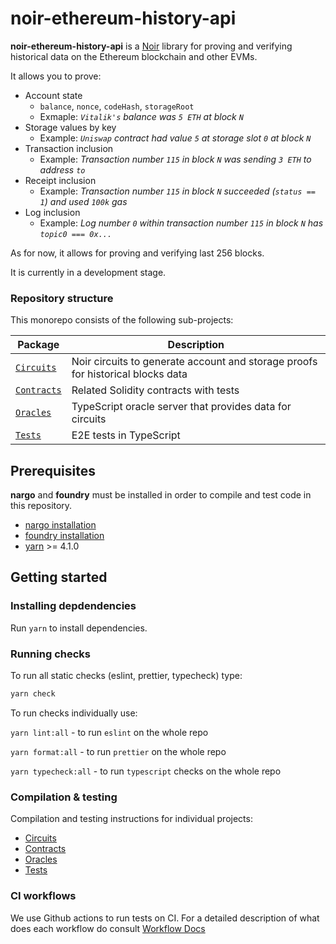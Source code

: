 # noir-ethereum-history-api

**noir-ethereum-history-api** is a [Noir](https://noir-lang.org) library for proving and verifying historical data on the Ethereum blockchain and other EVMs.

It allows you to prove:

- Account state
  - `balance`, `nonce`, `codeHash`, `storageRoot`
  - Exmaple: _`Vitalik's` balance was `5 ETH` at block `N`_
- Storage values by key
  - Example: _`Uniswap` contract had value `5` at storage slot `0` at block `N`_
- Transaction inclusion
  - Example: _Transaction number `115` in block `N` was sending `3 ETH` to address `to`_
- Receipt inclusion
  - Example: _Transaction number `115` in block `N` succeeded (`status == 1`) and used `100k` gas_
- Log inclusion
  - Example: _Log number `0` within transaction number `115` in block `N` has `topic0 === 0x...`_

As for now, it allows for proving and verifying last 256 blocks.

It is currently in a development stage.

### Repository structure

This monorepo consists of the following sub-projects:

| Package                                          | Description                                                                     |
| ------------------------------------------------ | ------------------------------------------------------------------------------- |
| [`Circuits`](ethereum_history_api/circuits/lib/) | Noir circuits to generate account and storage proofs for historical blocks data |
| [`Contracts`](ethereum_history_api/contracts/)   | Related Solidity contracts with tests                                           |
| [`Oracles`](ethereum_history_api/oracles/)       | TypeScript oracle server that provides data for circuits                        |
| [`Tests`](ethereum_history_api/tests/)           | E2E tests in TypeScript                                                         |

## Prerequisites

**nargo** and **foundry** must be installed in order to compile and test code in this repository.

- [nargo installation](https://noir-lang.org/docs/getting_started/installation/)
- [foundry installation](https://book.getfoundry.sh/getting-started/installation)
- [yarn](https://yarnpkg.com) >= 4.1.0

## Getting started

### Installing depdendencies

Run `yarn` to install dependencies.

### Running checks

To run all static checks (eslint, prettier, typecheck) type:

```sh
yarn check
```

To run checks individually use:

`yarn lint:all` - to run `eslint` on the whole repo

`yarn format:all` - to run `prettier` on the whole repo

`yarn typecheck:all` - to run `typescript` checks on the whole repo

### Compilation & testing

Compilation and testing instructions for individual projects:

- [Circuits](ethereum_history_api/circuits/lib/README.md#compilation)
- [Contracts](ethereum_history_api/contracts/README.md#build)
- [Oracles](ethereum_history_api/oracles/README.md)
- [Tests](ethereum_history_api/tests/README.md)

### CI workflows

We use Github actions to run tests on CI. For a detailed description of what does each workflow do consult [Workflow Docs](./.github/workflows/README.md)
